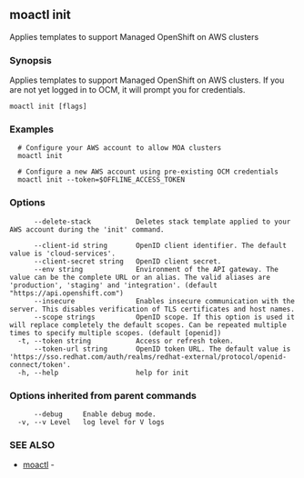 ## moactl init

Applies templates to support Managed OpenShift on AWS clusters

### Synopsis

Applies templates to support Managed OpenShift on AWS clusters. If you are not
yet logged in to OCM, it will prompt you for credentials.

```
moactl init [flags]
```

### Examples

```
  # Configure your AWS account to allow MOA clusters
  moactl init

  # Configure a new AWS account using pre-existing OCM credentials
  moactl init --token=$OFFLINE_ACCESS_TOKEN
```

### Options

```
      --delete-stack           Deletes stack template applied to your AWS account during the 'init' command.
                               
      --client-id string       OpenID client identifier. The default value is 'cloud-services'.
      --client-secret string   OpenID client secret.
      --env string             Environment of the API gateway. The value can be the complete URL or an alias. The valid aliases are 'production', 'staging' and 'integration'. (default "https://api.openshift.com")
      --insecure               Enables insecure communication with the server. This disables verification of TLS certificates and host names.
      --scope strings          OpenID scope. If this option is used it will replace completely the default scopes. Can be repeated multiple times to specify multiple scopes. (default [openid])
  -t, --token string           Access or refresh token.
      --token-url string       OpenID token URL. The default value is 'https://sso.redhat.com/auth/realms/redhat-external/protocol/openid-connect/token'.
  -h, --help                   help for init
```

### Options inherited from parent commands

```
      --debug     Enable debug mode.
  -v, --v Level   log level for V logs
```

### SEE ALSO

* [moactl](moactl.md)	 - 

